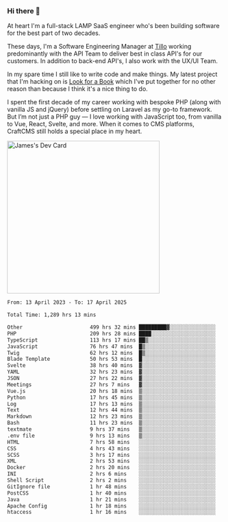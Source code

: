### Hi there 👋

<!--
**JamesNock/JamesNock** is a ✨ _special_ ✨ repository because its `README.md` (this file) appears on your GitHub profile.

Here are some ideas to get you started:

- 🔭 I’m currently working on ...
- 🌱 I’m currently learning ...
- 👯 I’m looking to collaborate on ...
- 🤔 I’m looking for help with ...
- 💬 Ask me about ...
- 📫 How to reach me: ...
- 😄 Pronouns: ...
- ⚡ Fun fact: ...
-->
At heart I'm a full-stack LAMP SaaS engineer who's been building software for the best part of two decades.

These days, I'm a Software Engineering Manager at [Tillo](https://www.tillo.io/) working predominantly with the API Team to deliver best in class API's for our customers. In addition to back-end API's, I also work with the UX/UI Team.

In my spare time I still like to write code and make things. My latest project that I'm hacking on is [Look for a Book](https://www.lookforabook.co.uk/) which I've put together for no other reason than because I think it's a nice thing to do.

I spent the first decade of my career working with bespoke PHP (along with vanilla JS and jQuery) before settling on Laravel as my go-to framework. But I’m not just a PHP guy — I love working with JavaScript too, from vanilla to Vue, React, Svelte, and more. When it comes to CMS platforms, CraftCMS still holds a special place in my heart.

<a href="https://app.daily.dev/h2onock"><img src="https://api.daily.dev/devcards/v2/XQraFlxE3JPWOlcSuOB2K.png?type=default&r=18u" width="356" alt="James's Dev Card"/></a>

<!--START_SECTION:waka-->

```txt
From: 13 April 2023 - To: 17 April 2025

Total Time: 1,289 hrs 13 mins

Other                      499 hrs 32 mins █████████▓░░░░░░░░░░░░░░░   38.75 %
PHP                        209 hrs 28 mins ████░░░░░░░░░░░░░░░░░░░░░   16.25 %
TypeScript                 113 hrs 17 mins ██▒░░░░░░░░░░░░░░░░░░░░░░   08.79 %
JavaScript                 76 hrs 47 mins  █▒░░░░░░░░░░░░░░░░░░░░░░░   05.96 %
Twig                       62 hrs 12 mins  █▒░░░░░░░░░░░░░░░░░░░░░░░   04.83 %
Blade Template             50 hrs 53 mins  █░░░░░░░░░░░░░░░░░░░░░░░░   03.95 %
Svelte                     38 hrs 40 mins  ▓░░░░░░░░░░░░░░░░░░░░░░░░   03.00 %
YAML                       32 hrs 23 mins  ▓░░░░░░░░░░░░░░░░░░░░░░░░   02.51 %
JSON                       27 hrs 22 mins  ▓░░░░░░░░░░░░░░░░░░░░░░░░   02.12 %
Meetings                   27 hrs 7 mins   ▓░░░░░░░░░░░░░░░░░░░░░░░░   02.10 %
Vue.js                     20 hrs 18 mins  ▒░░░░░░░░░░░░░░░░░░░░░░░░   01.58 %
Python                     17 hrs 45 mins  ▒░░░░░░░░░░░░░░░░░░░░░░░░   01.38 %
Log                        17 hrs 13 mins  ▒░░░░░░░░░░░░░░░░░░░░░░░░   01.34 %
Text                       12 hrs 44 mins  ▒░░░░░░░░░░░░░░░░░░░░░░░░   00.99 %
Markdown                   12 hrs 23 mins  ▒░░░░░░░░░░░░░░░░░░░░░░░░   00.96 %
Bash                       11 hrs 23 mins  ▒░░░░░░░░░░░░░░░░░░░░░░░░   00.88 %
textmate                   9 hrs 37 mins   ▒░░░░░░░░░░░░░░░░░░░░░░░░   00.75 %
.env file                  9 hrs 13 mins   ▒░░░░░░░░░░░░░░░░░░░░░░░░   00.72 %
HTML                       7 hrs 58 mins   ░░░░░░░░░░░░░░░░░░░░░░░░░   00.62 %
CSS                        4 hrs 43 mins   ░░░░░░░░░░░░░░░░░░░░░░░░░   00.37 %
SCSS                       3 hrs 17 mins   ░░░░░░░░░░░░░░░░░░░░░░░░░   00.26 %
XML                        2 hrs 53 mins   ░░░░░░░░░░░░░░░░░░░░░░░░░   00.22 %
Docker                     2 hrs 20 mins   ░░░░░░░░░░░░░░░░░░░░░░░░░   00.18 %
INI                        2 hrs 6 mins    ░░░░░░░░░░░░░░░░░░░░░░░░░   00.16 %
Shell Script               2 hrs 2 mins    ░░░░░░░░░░░░░░░░░░░░░░░░░   00.16 %
GitIgnore file             1 hr 48 mins    ░░░░░░░░░░░░░░░░░░░░░░░░░   00.14 %
PostCSS                    1 hr 40 mins    ░░░░░░░░░░░░░░░░░░░░░░░░░   00.13 %
Java                       1 hr 21 mins    ░░░░░░░░░░░░░░░░░░░░░░░░░   00.11 %
Apache Config              1 hr 18 mins    ░░░░░░░░░░░░░░░░░░░░░░░░░   00.10 %
htaccess                   1 hr 16 mins    ░░░░░░░░░░░░░░░░░░░░░░░░░   00.10 %
```

<!--END_SECTION:waka-->

